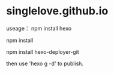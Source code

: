 # singlelove.github.io
useage：
npm install hexo

npm install

npm install hexo-deployer-git

then use 'hexo g -d' to publish.
